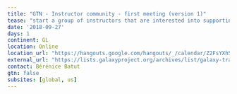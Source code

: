 ```yaml
---
title: "GTN - Instructor community - first meeting (version 1)"
tease: "start a group of instructors that are interested into supporting other instructors"
date: '2018-09-27'
days: 1
continent: GL
location: Online
location_url: "https://hangouts.google.com/hangouts/_/calendar/Z2FsYXh5dW5pZnJlaWJ1cmdAZ21haWwuY29t.6cd3d5k6fihmid85fd5tejv98u?authuser=1"
external_url: "https://lists.galaxyproject.org/archives/list/galaxy-training@lists.galaxyproject.org/thread/JSVFA3N3AAWM4OLNTPGPLE3FEVT46AY4/#JSVFA3N3AAWM4OLNTPGPLE3FEVT46AY4" 
contact: Bérénice Batut
gtn: false
subsites: [global, us]
---
```


